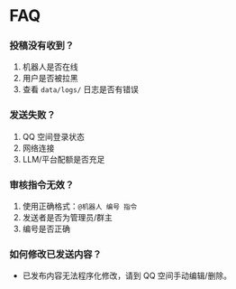 # FAQ

### 投稿没有收到？
1. 机器人是否在线
2. 用户是否被拉黑
3. 查看 `data/logs/` 日志是否有错误

### 发送失败？
1. QQ 空间登录状态
2. 网络连接
3. LLM/平台配额是否充足

### 审核指令无效？
1. 使用正确格式：`@机器人 编号 指令`
2. 发送者是否为管理员/群主
3. 编号是否正确

### 如何修改已发送内容？
- 已发布内容无法程序化修改，请到 QQ 空间手动编辑/删除。